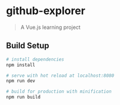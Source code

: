 # github-explorer

> A Vue.js learning project

## Build Setup

``` bash
# install dependencies
npm install

# serve with hot reload at localhost:8080
npm run dev

# build for production with minification
npm run build
```
